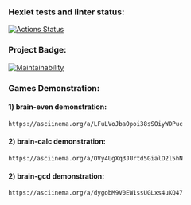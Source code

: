 ### Hexlet tests and linter status:
[![Actions Status](https://github.com/solumD/java-project-61/workflows/hexlet-check/badge.svg)](https://github.com/solumD/java-project-61/actions)

### Project Badge:
[![Maintainability](https://api.codeclimate.com/v1/badges/fc569f81dc089b2678f8/maintainability)](https://codeclimate.com/github/solumD/java-project-61/maintainability)

### Games Demonstration:
#### 1) brain-even demonstration: 
    https://asciinema.org/a/LFuLVoJbaOpoi38sSOiyWDPuc

#### 2) brain-calc demonstration:
    https://asciinema.org/a/OVy4UgXq3JUrtd5GialO2l5hN

#### 2) brain-gcd demonstration:
    https://asciinema.org/a/dygobM9V0EW1ssUGLxs4uKQ47
